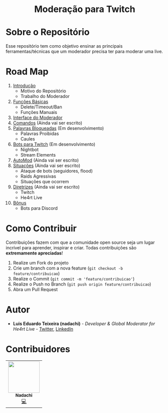 <h1 align = center> Moderação para Twitch </h1>



# Sobre o Repositório

Esse repositório tem como objetivo ensinar as principais ferramentas/técnicas que um moderador precisa ter para moderar uma live.

# Road Map

1. [Introdução](/contents/1.Introducao.md)
    + Motivo do Repositório
    + Trabalho do Moderador
2. [Funções Básicas](/contents/2.Funcoes.md)
    + Delete/Timeout/Ban
    + Funções Manuais
3. [Interface do Moderador](/contents/3.Interface.md) 
4. [Comandos](/contents/4.Comandos.md)  (Ainda vai ser escrito)
5. [Palavras Bloqueadas](/contents/5.Palavras.md)  (Em desenvolvimento)
    + Palavras Proibidas
    + Caules
6. [Bots para Twitch](/contents/6.Bots.md) (Em desenvolvimento)
    + Nightbot
    + Stream Elements
7. [AutoMod](/contents/7.AutoMod.md)  (Ainda vai ser escrito)
8. [Situações](/contents/8.Situacoes.md)  (Ainda vai ser escrito)
    + Ataque de bots (seguidores, flood)
    + Raids Agressivas
    + Situações que ocorrem
9. [Diretrizes](/contents/9.Diretrizes.md)  (Ainda vai ser escrito)
    + Twitch
    + He4rt Live
10. [Bônus](/contents/10.Bonus.md)  
    + Bots para Discord

    

# Como Contribuir

Contribuições fazem com que a comunidade open source seja um lugar incrível para aprender, inspirar e criar. Todas contribuições
são **extremamente apreciadas**!

1. Realize um Fork do projeto
2. Crie um branch com a nova feature (`git checkout -b feature/contribuicao`)
3. Realize o Commit (`git commit -m 'feature/contribuicao'`)
4. Realize o Push no Branch (`git push origin feature/contribuicao`)
5. Abra um Pull Request

# Autor

- **Luis Eduardo Teixeira (nadachi)** - _Developer & Global Moderator for He4rt Live_  - [Twitter](https://twitter.com/Luis_Nadachi), [LinkedIn](https://www.linkedin.com/in/luis-eduardo-ribeiro-teixeira-384b9819a/)

# Contribuidores

<table>
  <tr>
    <td align="center"><a href="https://twitter.com/Luis_Nadachi"><img src="https://avatars3.githubusercontent.com/u/51420622?s=460&u=cf47bc8eccd1fcc03c7a2986ea13f0436eb01721&v=4" width="100px;" alt=""/><br /><sub><b>Nadachi</b></sub></a><br /><a href="https://github.com/Luisnadachi" title="Code">💻</a>
    
  </tr>
</table>
